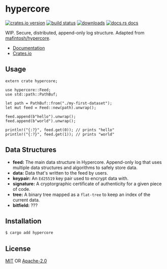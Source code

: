 # hypercore
[![crates.io version][1]][2] [![build status][3]][4]
[![downloads][5]][6] [![docs.rs docs][7]][8]

WIP. Secure, distributed, append-only log structure. Adapted from
[mafintosh/hypercore](https://github.com/mafintosh/hypercore).

- [Documentation][8]
- [Crates.io][2]

## Usage
```rust,ignore
extern crate hypercore;

use hypercore::Feed;
use std::path::PathBuf;

let path = PathBuf::from("./my-first-dataset");
let mut feed = Feed::new(path).unwrap();

feed.append(b"hello").unwrap();
feed.append(b"world").unwrap();

println!("{:?}", feed.get(0)); // prints "hello"
println!("{:?}", feed.get(1)); // prints "world"
```

## Data Structures
- __feed:__ The main data structure in Hypercore. Append-only log that uses
  multiple data structures and algorithms to safely store data.
- __data:__ Data that's written to the feed by users.
- __keypair:__ An `Ed25519` key pair used to encrypt data with.
- __signature:__ A cryptorgraphic certificate of authenticity for a given piece
  of code.
- __tree:__ A binary tree mapped as a `flat-tree` to keep an index of the
  current data.
- __bitfield:__ ???

## Installation
```sh
$ cargo add hypercore
```

## License
[MIT](./LICENSE-MIT) OR [Apache-2.0](./LICENSE-APACHE)

[1]: https://img.shields.io/crates/v/hypercore.svg?style=flat-square
[2]: https://crates.io/crates/hypercore
[3]: https://img.shields.io/travis/datrs/hypercore.svg?style=flat-square
[4]: https://travis-ci.org/datrs/hypercore
[5]: https://img.shields.io/crates/d/hypercore.svg?style=flat-square
[6]: https://crates.io/crates/hypercore
[7]: https://docs.rs/hypercore/badge.svg
[8]: https://docs.rs/hypercore
